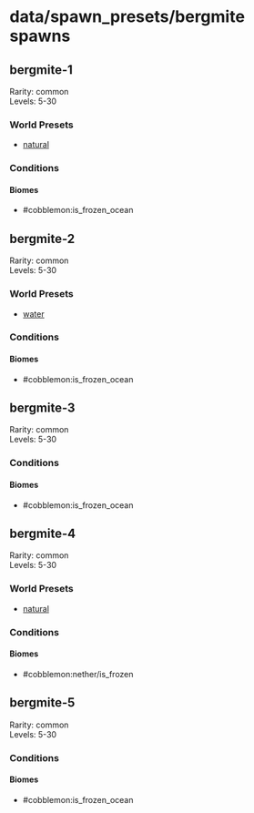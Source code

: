 # data/spawn_presets/bergmite spawns  
  
## bergmite-1  
Rarity: common  
Levels: 5-30  
  
### World Presets  
* [natural](/data/world_presets/natural.md)  
  
### Conditions  
  
#### Biomes  
  * #cobblemon:is_frozen_ocean
  
  
## bergmite-2  
Rarity: common  
Levels: 5-30  
  
### World Presets  
* [water](/data/world_presets/water.md)  
  
### Conditions  
  
#### Biomes  
  * #cobblemon:is_frozen_ocean
  
  
## bergmite-3  
Rarity: common  
Levels: 5-30  
  
### Conditions  
  
#### Biomes  
  * #cobblemon:is_frozen_ocean
  
  
## bergmite-4  
Rarity: common  
Levels: 5-30  
  
### World Presets  
* [natural](/data/world_presets/natural.md)  
  
### Conditions  
  
#### Biomes  
  * #cobblemon:nether/is_frozen
  
  
## bergmite-5  
Rarity: common  
Levels: 5-30  
  
### Conditions  
  
#### Biomes  
  * #cobblemon:is_frozen_ocean
  
